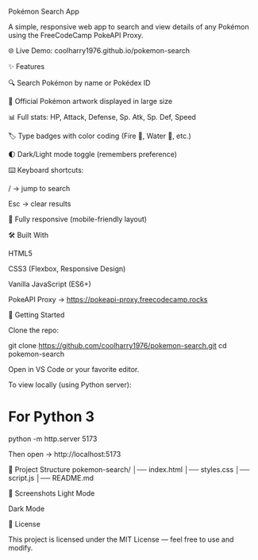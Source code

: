 Pokémon Search App

A simple, responsive web app to search and view details of any Pokémon using the FreeCodeCamp PokeAPI Proxy.

🌐 Live Demo: coolharry1976.github.io/pokemon-search

✨ Features

🔍 Search Pokémon by name or Pokédex ID

🎨 Official Pokémon artwork displayed in large size

📊 Full stats: HP, Attack, Defense, Sp. Atk, Sp. Def, Speed

🏷️ Type badges with color coding (Fire 🔴, Water 🔵, etc.)

🌓 Dark/Light mode toggle (remembers preference)

⌨️ Keyboard shortcuts:

/ → jump to search

Esc → clear results

📱 Fully responsive (mobile-friendly layout)

🛠️ Built With

HTML5

CSS3 (Flexbox, Responsive Design)

Vanilla JavaScript (ES6+)

PokeAPI Proxy → https://pokeapi-proxy.freecodecamp.rocks

🚀 Getting Started

Clone the repo:

git clone https://github.com/coolharry1976/pokemon-search.git
cd pokemon-search


Open in VS Code or your favorite editor.

To view locally (using Python server):

# For Python 3
python -m http.server 5173


Then open → http://localhost:5173

📂 Project Structure
pokemon-search/
│── index.html
│── styles.css
│── script.js
│── README.md

📸 Screenshots
Light Mode

Dark Mode

📜 License

This project is licensed under the MIT License — feel free to use and modify.